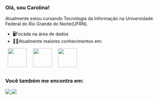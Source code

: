 ### Olá, sou Carolina!
Atualmente estou cursando Tecnologia da Informação na Universidade Federal do Rio Grande do Norte(UFRN).

- 🖥️Focada na área de dados
- 👩‍💻Atualmente maiores conhecimentos em:

<div display="inline">
  &nbsp;&nbsp;<img src="https://cdn.jsdelivr.net/gh/devicons/devicon/icons/python/python-original-wordmark.svg" width="60" />&nbsp;&nbsp;          
  &nbsp;&nbsp;<img src="https://cdn.jsdelivr.net/gh/devicons/devicon/icons/mysql/mysql-original-wordmark.svg" width="60"/>&nbsp;&nbsp;
  &nbsp;&nbsp;<img src="https://cdn.jsdelivr.net/gh/devicons/devicon/icons/sqlite/sqlite-original-wordmark.svg" width="60"/>&nbsp;&nbsp;
</div>

##

### Você também me encontra em:
<a href="https://www.linkedin.com/in/carolina-medeiros-coutinho-bb7824245/">
  <img src="https://img.shields.io/badge/linkedin-%230077B5.svg?style=for-the-badge&logo=linkedin&logoColor=white">
</a>
<a href="https://medium.com/@cacamcoutinho">
<img src="https://img.shields.io/badge/Medium-12100E?style=for-the-badge&logo=medium&logoColor=white">
</a>

